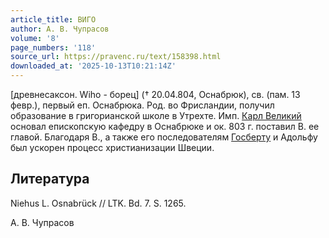 ```yaml
---
article_title: ВИГО
author: А. В. Чупрасов
volume: '8'
page_numbers: '118'
source_url: https://pravenc.ru/text/158398.html
downloaded_at: '2025-10-13T10:21:14Z'
---
```


[древнесаксон. Wiho - борец] († 20.04.804, Оснабрюк), св. (пам. 13 февр.), первый еп. Оснабрюка. Род. во Фрисландии, получил образование в григорианской школе в Утрехте. Имп. [Карл Великий](<https://pravenc.ru/text/Карл Великий.html>) основал епископскую кафедру в Оснабрюке и ок. 803 г. поставил В. ее главой. Благодаря В., а также его последователям [Госберту](https://pravenc.ru/text/Госберту.html) и Адольфу был ускорен процесс христианизации Швеции.

## Литература

Niehus L. Osnabrück // LTK. Bd. 7. S. 1265.

А. В. Чупрасов
